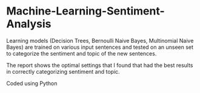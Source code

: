 # Machine-Learning-Sentiment-Analysis

Learning models (Decision Trees, Bernoulli Naive Bayes, Multinomial Naive Bayes) are trained on various input sentences and tested on an unseen set to categorize the sentiment and topic of the new sentences. 

The report shows the optimal settings that I found that had the best results in correctly categorizing sentiment and topic.

Coded using Python
